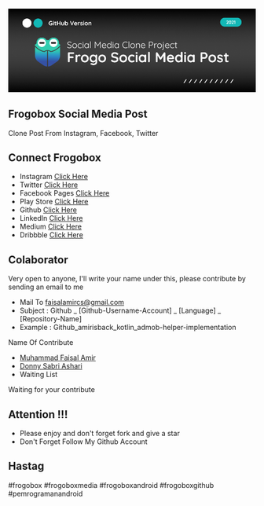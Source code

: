 ![ScreenShoot Apps](banner.png?raw=true)

## Frogobox Social Media Post
Clone Post From Instagram, Facebook, Twitter

## Connect Frogobox
- Instagram [Click Here](https://www.instagram.com/frogobox)
- Twitter [Click Here](https://twitter.com/frogobox)
- Facebook Pages [Click Here](https://www.facebook.com/Frogobox-Media-110924451243430)
- Play Store [Click Here](https://play.google.com/store/apps/dev?id=7830599710679062566)
- Github [Click Here](https://github.com/frogobox)
- LinkedIn [Click Here](https://www.linkedin.com/company/frogobox)
- Medium [Click Here](https://medium.com/@frogobox)
- Dribbble [Click Here](https://dribbble.com/frogobox/about)

## Colaborator
Very open to anyone, I'll write your name under this, please contribute by sending an email to me

- Mail To faisalamircs@gmail.com
- Subject : Github _ [Github-Username-Account] _ [Language] _ [Repository-Name]
- Example : Github_amirisback_kotlin_admob-helper-implementation

Name Of Contribute
- [Muhammad Faisal Amir](https://github.com/amirisback)
- [Donny Sabri Ashari](https://github.com/donnysashari)
- Waiting List

Waiting for your contribute

## Attention !!!
- Please enjoy and don't forget fork and give a star
- Don't Forget Follow My Github Account

## Hastag
  #frogobox #frogoboxmedia #frogoboxandroid #frogoboxgithub #pemrogramanandroid 

